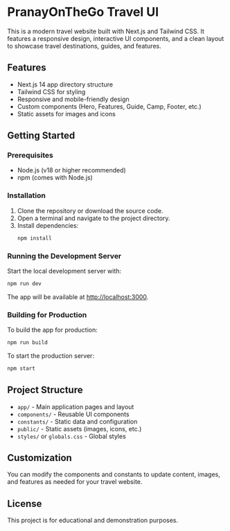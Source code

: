 # PranayOnTheGo Travel UI

This is a modern travel website built with Next.js and Tailwind CSS. It features a responsive design, interactive UI components, and a clean layout to showcase travel destinations, guides, and features.

## Features
- Next.js 14 app directory structure
- Tailwind CSS for styling
- Responsive and mobile-friendly design
- Custom components (Hero, Features, Guide, Camp, Footer, etc.)
- Static assets for images and icons

## Getting Started

### Prerequisites
- Node.js (v18 or higher recommended)
- npm (comes with Node.js)

### Installation
1. Clone the repository or download the source code.
2. Open a terminal and navigate to the project directory.
3. Install dependencies:
   ```sh
   npm install
   ```

### Running the Development Server
Start the local development server with:
```sh
npm run dev
```

The app will be available at [http://localhost:3000](http://localhost:3000).

### Building for Production
To build the app for production:
```sh
npm run build
```

To start the production server:
```sh
npm start
```

## Project Structure
- `app/` - Main application pages and layout
- `components/` - Reusable UI components
- `constants/` - Static data and configuration
- `public/` - Static assets (images, icons, etc.)
- `styles/` or `globals.css` - Global styles

## Customization
You can modify the components and constants to update content, images, and features as needed for your travel website.

## License
This project is for educational and demonstration purposes.
